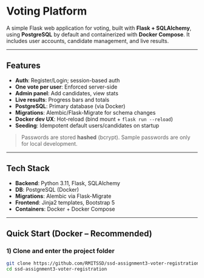 # Voting Platform

A simple Flask web application for voting, built with **Flask + SQLAlchemy**, using **PostgreSQL** by default and containerized with **Docker Compose**. It includes user accounts, candidate management, and live results.

---

## Features

- **Auth**: Register/Login; session-based auth  
- **One vote per user**: Enforced server-side  
- **Admin panel**: Add candidates, view stats  
- **Live results**: Progress bars and totals  
- **PostgreSQL**: Primary database (via Docker)  
- **Migrations**: Alembic/Flask-Migrate for schema changes  
- **Docker dev UX**: Hot-reload (bind mount + `flask run --reload`)  
- **Seeding**: Idempotent default users/candidates on startup  

> Passwords are stored **hashed** (bcrypt). Sample passwords are only for local development.

---

## Tech Stack

- **Backend**: Python 3.11, Flask, SQLAlchemy  
- **DB**: PostgreSQL (Docker)  
- **Migrations**: Alembic via Flask-Migrate  
- **Frontend**: Jinja2 templates, Bootstrap 5  
- **Containers**: Docker + Docker Compose  

---

## Quick Start (Docker – Recommended)

### 1) Clone and enter the project folder
```bash
git clone https://github.com/RMITSSD/ssd-assignment3-voter-registration.git
cd ssd-assignment3-voter-registration
